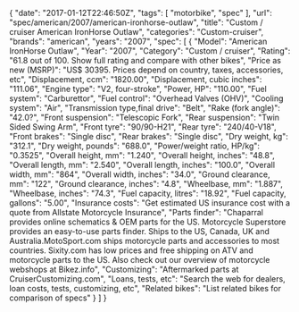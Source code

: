 {
    "date": "2017-01-12T22:46:50Z",
    "tags": [
        "motorbike",
        "spec"
    ],
    "url": "spec\/american\/2007\/american-ironhorse-outlaw",
    "title": "Custom \/ cruiser American IronHorse Outlaw",
    "categories": "Custom-cruiser",
    "brands": "american",
    "years": "2007",
    "spec": [
        {
            "Model": "American IronHorse Outlaw",
            "Year": "2007",
            "Category": "Custom \/ cruiser",
            "Rating": "61.8 out of 100. Show full rating and compare with other bikes",
            "Price as new (MSRP)": "US$ 30395.   Prices depend on country, taxes, accessories, etc",
            "Displacement, ccm": "1820.00",
            "Displacement, cubic inches": "111.06",
            "Engine type": "V2, four-stroke",
            "Power, HP": "110.00",
            "Fuel system": "Carburettor",
            "Fuel control": "Overhead Valves (OHV)",
            "Cooling system": "Air",
            "Transmission type,final drive": "Belt",
            "Rake (fork angle)": "42.0?",
            "Front suspension": "Telescopic Fork",
            "Rear suspension": "Twin Sided Swing Arm",
            "Front tyre": "90\/90-H21",
            "Rear tyre": "240\/40-V18",
            "Front brakes": "Single disc",
            "Rear brakes": "Single disc",
            "Dry weight, kg": "312.1",
            "Dry weight, pounds": "688.0",
            "Power\/weight ratio, HP\/kg": "0.3525",
            "Overall height, mm": "1.240",
            "Overall height, inches": "48.8",
            "Overall length, mm": "2.540",
            "Overall length, inches": "100.0",
            "Overall width, mm": "864",
            "Overall width, inches": "34.0",
            "Ground clearance, mm": "122",
            "Ground clearance, inches": "4.8",
            "Wheelbase, mm": "1.887",
            "Wheelbase, inches": "74.3",
            "Fuel capacity, litres": "18.92",
            "Fuel capacity, gallons": "5.00",
            "Insurance costs": "Get estimated US insurance cost with a quote from Allstate Motorcycle Insurance",
            "Parts finder": "Chaparral provides online schematics & OEM parts for the US.   Motorcycle Superstore provides an easy-to-use parts finder. Ships to the US, Canada, UK and Australia.MotoSport.com ships motorcycle parts and accessories to most countries.    Sixity.com has low prices and free shipping on ATV and motorcycle parts to the US. Also check out our overview of motorcycle webshops at Bikez.info",
            "Customizing": "Aftermarked parts at CruiserCustomizing.com",
            "Loans, tests, etc": "Search the web for dealers, loan costs, tests, customizing, etc",
            "Related bikes": "List related bikes for comparison of specs"
        }
    ]
}
